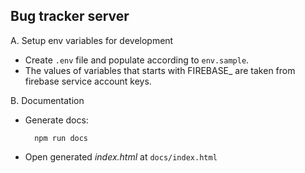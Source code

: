 ## Bug tracker server

A. Setup env variables for development

- Create `.env` file and populate according to `env.sample`.
- The values of variables that starts with FIREBASE\_ are taken from firebase service account keys.

B. Documentation

- Generate docs:

        npm run docs

- Open generated _index.html_ at `docs/index.html`
